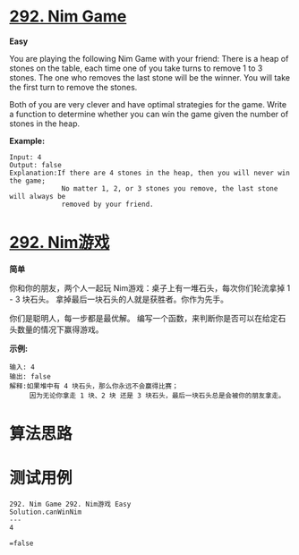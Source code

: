 # [292. Nim Game][enTitle]

**Easy**

You are playing the following Nim Game with your friend: There is a heap of stones on the table, each time one of you take turns to remove 1 to 3 stones. The one who removes the last stone will be the winner. You will take the first turn to remove the stones.

Both of you are very clever and have optimal strategies for the game. Write a function to determine whether you can win the game given the number of stones in the heap.

**Example:** 

```
Input: 4
Output: false 
Explanation:If there are 4 stones in the heap, then you will never win the game;
             No matter 1, 2, or 3 stones you remove, the last stone will always be 
             removed by your friend.
```
# [292. Nim游戏][cnTitle]

**简单**

你和你的朋友，两个人一起玩 Nim游戏：桌子上有一堆石头，每次你们轮流拿掉 1 - 3 块石头。 拿掉最后一块石头的人就是获胜者。你作为先手。

你们是聪明人，每一步都是最优解。 编写一个函数，来判断你是否可以在给定石头数量的情况下赢得游戏。

**示例:** 

```
输入: 4
输出: false 
解释:如果堆中有 4 块石头，那么你永远不会赢得比赛；
     因为无论你拿走 1 块、2 块 还是 3 块石头，最后一块石头总是会被你的朋友拿走。

```


# 算法思路

# 测试用例
```
292. Nim Game 292. Nim游戏 Easy
Solution.canWinNim
---
4

=false
```

[enTitle]: https://leetcode.com/problems/nim-game/
[cnTitle]: https://leetcode-cn.com/problems/nim-game/







